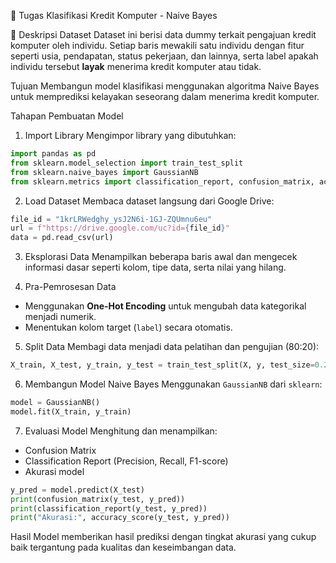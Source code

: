 
📝 Tugas Klasifikasi Kredit Komputer - Naive Bayes

📌 Deskripsi Dataset
Dataset ini berisi data dummy terkait pengajuan kredit komputer oleh individu. Setiap baris mewakili satu individu dengan fitur seperti usia, pendapatan, status pekerjaan, dan lainnya, serta label apakah individu tersebut **layak** menerima kredit komputer atau tidak.

Tujuan
Membangun model klasifikasi menggunakan algoritma Naive Bayes untuk memprediksi kelayakan seseorang dalam menerima kredit komputer.

Tahapan Pembuatan Model

1. Import Library
Mengimpor library yang dibutuhkan:
```python
import pandas as pd
from sklearn.model_selection import train_test_split
from sklearn.naive_bayes import GaussianNB
from sklearn.metrics import classification_report, confusion_matrix, accuracy_score
```

2. Load Dataset
Membaca dataset langsung dari Google Drive:
```python
file_id = "1krLRWedghy_ysJ2N6i-1GJ-ZQUmnu6eu"
url = f"https://drive.google.com/uc?id={file_id}"
data = pd.read_csv(url)
```

3. Eksplorasi Data
Menampilkan beberapa baris awal dan mengecek informasi dasar seperti kolom, tipe data, serta nilai yang hilang.

4. Pra-Pemrosesan Data
- Menggunakan **One-Hot Encoding** untuk mengubah data kategorikal menjadi numerik.
- Menentukan kolom target (`label`) secara otomatis.

5. Split Data
Membagi data menjadi data pelatihan dan pengujian (80:20):
```python
X_train, X_test, y_train, y_test = train_test_split(X, y, test_size=0.2, random_state=42)
```

6. Membangun Model Naive Bayes
Menggunakan `GaussianNB` dari `sklearn`:
```python
model = GaussianNB()
model.fit(X_train, y_train)
```

7. Evaluasi Model
Menghitung dan menampilkan:
- Confusion Matrix
- Classification Report (Precision, Recall, F1-score)
- Akurasi model

```python
y_pred = model.predict(X_test)
print(confusion_matrix(y_test, y_pred))
print(classification_report(y_test, y_pred))
print("Akurasi:", accuracy_score(y_test, y_pred))
```

Hasil
Model memberikan hasil prediksi dengan tingkat akurasi yang cukup baik tergantung pada kualitas dan keseimbangan data.
